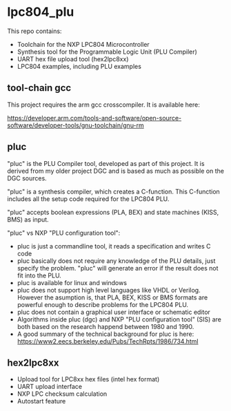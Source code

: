 # lpc804_plu

This repo contains:
 * Toolchain for the NXP LPC804 Microcontroller
 * Synthesis tool for the Programmable Logic Unit (PLU Compiler)
 * UART hex file upload tool (hex2lpc8xx)
 * LPC804 examples, including PLU examples


## tool-chain gcc

This project requires the arm gcc crosscompiler. It is available here:

https://developer.arm.com/tools-and-software/open-source-software/developer-tools/gnu-toolchain/gnu-rm


## pluc

"pluc" is the PLU Compiler tool, developed as part of this project. 
It is derived from my older project DGC and is based as much as possible 
on the DGC sources.

"pluc" is a synthesis compiler, which creates a C-function. This C-function
includes all the setup code required for the LPC804 PLU.

"pluc" accepts boolean expressions (PLA, BEX) and state machines (KISS, BMS) as
input. 
 
"pluc" vs NXP "PLU configuration tool":
 - pluc is just a commandline tool, it reads a specification and writes C code
 - pluc basically does not require any knowledge of the PLU details, just specify the problem. "pluc" will generate an error if the result does not fit into the PLU.
 - pluc is available for linux and windows
 - pluc does not support high level languages like VHDL or Verilog. However the asumption is, that PLA, BEX, KISS or BMS formats are powerful enough to describe problems for the LPC804 PLU.
 - pluc does not contain a graphical user interface or schematic editor
 - Algorithms inside pluc (dgc) and NXP "PLU configuration tool" (SIS) are both based on the research happend between 1980 and 1990.
 - A good summary of the technical background for pluc is here: https://www2.eecs.berkeley.edu/Pubs/TechRpts/1986/734.html
 
## hex2lpc8xx

 - Upload tool for LPC8xx hex files (intel hex format)
 - UART upload interface
 - NXP LPC checksum calculation
 - Autostart feature
 